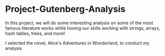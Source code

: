 # Project-Gutenberg-Analysis

In this project, we will do some interesting analysis on some of the most famous literature works while honing our skills working with strings, arrays, hash tables, trees, and more!

I selected the novel, Alice's Adventures in Wonderland, to conduct my analysis
